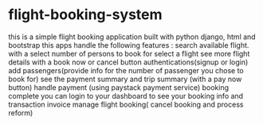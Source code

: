 # flight-booking-system
this is a simple flight booking application built with python django, html and bootstrap
this apps handle the following features : 
     search available flight. with  a select number of persons to book for
     select a flight
     see more flight details with a book now or cancel button
     authentications(signup or login)
     add passengers(provide info for the number of passenger you chose to book for)
     see the payment summary and trip summary (with a pay now button)
     handle payment (using paystack payment service)
     booking complete you can login to your dashboard to see your booking info and transaction invoice 
     manage flight booking( cancel booking and process reform)
     
     
     
     
